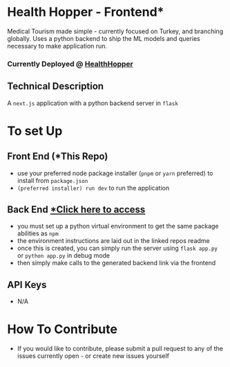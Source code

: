 # Health Hopper - Frontend*

Medical Tourism made simple - currently focused on Turkey, and branching globally.
Uses a python backend to ship the ML models and queries necessary to make application run.

### Currently Deployed @ [HealthHopper](https://healthhopper.tech)

## Technical Description

A `next.js` application with a python backend server in `flask`

# To set Up

## Front End (\*This Repo)

- use your preferred node package installer (`pnpm` or `yarn` preferred) to install from `package.json`
- `(preferred installer) run dev` to run the application

## Back End [\*Click here to access](https://github.com/garvsl/health-hopper-backend)

- you must set up a python virtual environment to get the same package abilities as `npm`
- the environment instructions are laid out in the linked repos  readme
- once this is created, you can simply run the server using `flask app.py` or `python app.py` in debug mode
- then simply make calls to the generated backend link via the frontend 

## API Keys

- N/A

# How To Contribute

- If you would like to contribute, please submit a pull request to any of the issues currently open - or create new issues yourself
